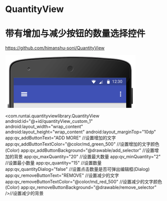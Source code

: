 # QuantityView
# 带有增加与减少按钮的数量选择控件

https://github.com/himanshu-soni/QuantityView

![Old Menu Buttons](https://github.com/836948082/BoomMenu/blob/master/image/old_action_bar_menu.png)

<com.runtai.quantityviewlibrary.QuantityView
    android:id="@+id/quantityView_custom_1"
    android:layout_width="wrap_content"
    android:layout_height="wrap_content"
    android:layout_marginTop="10dp"
    app:qv_addButtonText="ADD MORE"                             //设置增加的文字
    app:qv_addButtonTextColor="@color/md_green_500"             //设置增加的文字颜色(Color)
    app:qv_addButtonBackground="@drawable/add_selector"         //设置增加的背景
    app:qv_maxQuantity="20"                                     //设置最大数量
    app:qv_minQuantity="2"                                      //设置最小数量
    app:qv_quantity="15"                                        //设置数量
    app:qv_quantityDialog="false"                               //设置点击数量是否可弹出编辑框(Dialog)
    app:qv_removeButtonText="REMOVE"                            //设置减少的文字
    app:qv_removeButtonTextColor="@color/md_red_500"            //设置减少的文字颜色(Color)
    app:qv_removeButtonBackground="@drawable/remove_selector" />//设置减少的背景